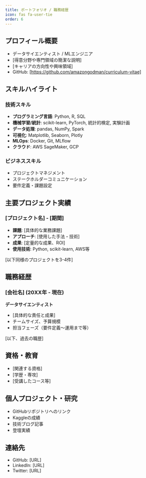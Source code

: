```yaml
---
title: ポートフォリオ / 職務経歴
icon: fas fa-user-tie
order: 6
---
```






## プロフィール概要
- データサイエンティスト / MLエンジニア
- [得意分野や専門領域の簡潔な説明]
- [キャリアの方向性や興味領域]
- GitHub: [https://github.com/amazongodman/curriculum-vitae]

## スキルハイライト
### 技術スキル
- **プログラミング言語**: Python, R, SQL
- **機械学習/統計**: scikit-learn, PyTorch, 統計的検定, 実験計画
- **データ処理**: pandas, NumPy, Spark
- **可視化**: Matplotlib, Seaborn, Plotly
- **MLOps**: Docker, Git, MLflow
- **クラウド**: AWS SageMaker, GCP

### ビジネススキル
- プロジェクトマネジメント
- ステークホルダーコミュニケーション
- 要件定義・課題設定

## 主要プロジェクト実績
### [プロジェクト名] - [期間]
- **課題**: [具体的な業務課題]
- **アプローチ**: [使用した手法・技術]
- **成果**: [定量的な成果、ROI]
- **使用技術**: Python, scikit-learn, AWS等

[以下同様のプロジェクトを3-4件]

## 職務経歴
### [会社名] (20XX年 - 現在)
**データサイエンティスト**
- [具体的な責任と成果]
- チームサイズ、予算規模
- 担当フェーズ（要件定義〜運用まで等）

[以下、過去の職歴]

## 資格・教育
- [関連する資格]
- [学歴・専攻]
- [受講したコース等]

## 個人プロジェクト・研究
- GitHubリポジトリへのリンク
- Kaggleの成績
- 技術ブログ記事
- 登壇実績

## 連絡先
- GitHub: [URL]
- LinkedIn: [URL]
- Twitter: [URL]